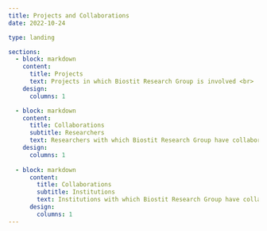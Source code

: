```yaml
---
title: Projects and Collaborations
date: 2022-10-24

type: landing

sections:
  - block: markdown
    content:
      title: Projects
      text: Projects in which Biostit Research Group is involved <br>    
    design:
      columns: 1

  - block: markdown
    content:
      title: Collaborations
      subtitle: Researchers
      text: Researchers with which Biostit Research Group have collaborations <br>    
    design:
      columns: 1
    
  - block: markdown
      content:
        title: Collaborations
        subtitle: Institutions
        text: Institutions with which Biostit Research Group have collaborations <br>    
      design:
        columns: 1
---
```

